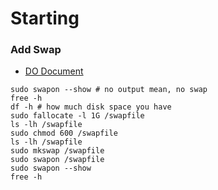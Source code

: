 # Starting

### Add Swap

- [DO Document](https://www.digitalocean.com/community/tutorials/how-to-add-swap-space-on-ubuntu-18-04)

```shell
sudo swapon --show # no output mean, no swap
free -h
df -h # how much disk space you have
sudo fallocate -l 1G /swapfile
ls -lh /swapfile
sudo chmod 600 /swapfile
ls -lh /swapfile
sudo mkswap /swapfile
sudo swapon /swapfile
sudo swapon --show
free -h
```
